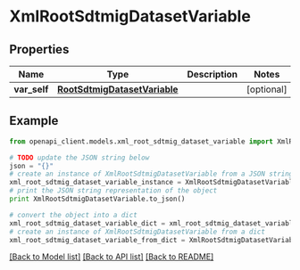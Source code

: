 # XmlRootSdtmigDatasetVariable


## Properties
Name | Type | Description | Notes
------------ | ------------- | ------------- | -------------
**var_self** | [**RootSdtmigDatasetVariable**](RootSdtmigDatasetVariable.md) |  | [optional] 

## Example

```python
from openapi_client.models.xml_root_sdtmig_dataset_variable import XmlRootSdtmigDatasetVariable

# TODO update the JSON string below
json = "{}"
# create an instance of XmlRootSdtmigDatasetVariable from a JSON string
xml_root_sdtmig_dataset_variable_instance = XmlRootSdtmigDatasetVariable.from_json(json)
# print the JSON string representation of the object
print XmlRootSdtmigDatasetVariable.to_json()

# convert the object into a dict
xml_root_sdtmig_dataset_variable_dict = xml_root_sdtmig_dataset_variable_instance.to_dict()
# create an instance of XmlRootSdtmigDatasetVariable from a dict
xml_root_sdtmig_dataset_variable_from_dict = XmlRootSdtmigDatasetVariable.from_dict(xml_root_sdtmig_dataset_variable_dict)
```
[[Back to Model list]](../README.md#documentation-for-models) [[Back to API list]](../README.md#documentation-for-api-endpoints) [[Back to README]](../README.md)


